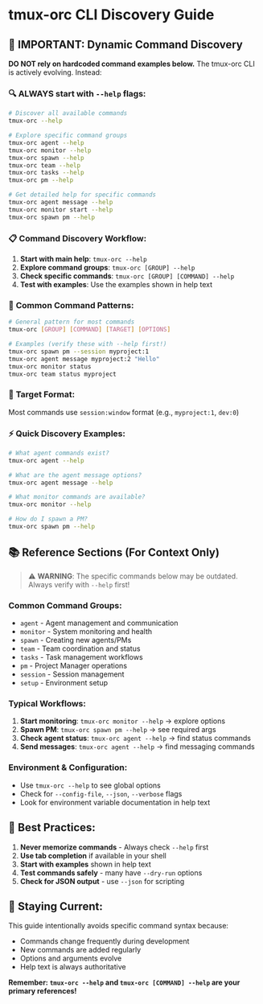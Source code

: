 # tmux-orc CLI Discovery Guide

## 🚨 IMPORTANT: Dynamic Command Discovery

**DO NOT rely on hardcoded command examples below.** The tmux-orc CLI is actively evolving. Instead:

### 🔍 **ALWAYS start with `--help` flags:**

```bash
# Discover all available commands
tmux-orc --help

# Explore specific command groups
tmux-orc agent --help
tmux-orc monitor --help
tmux-orc spawn --help
tmux-orc team --help
tmux-orc tasks --help
tmux-orc pm --help

# Get detailed help for specific commands
tmux-orc agent message --help
tmux-orc monitor start --help
tmux-orc spawn pm --help
```

### 📋 **Command Discovery Workflow:**

1. **Start with main help**: `tmux-orc --help`
2. **Explore command groups**: `tmux-orc [GROUP] --help`
3. **Check specific commands**: `tmux-orc [GROUP] [COMMAND] --help`
4. **Test with examples**: Use the examples shown in help text

### 🎯 **Common Command Patterns:**

```bash
# General pattern for most commands
tmux-orc [GROUP] [COMMAND] [TARGET] [OPTIONS]

# Examples (verify these with --help first!)
tmux-orc spawn pm --session myproject:1
tmux-orc agent message myproject:2 "Hello"
tmux-orc monitor status
tmux-orc team status myproject
```

### 🔧 **Target Format:**
Most commands use `session:window` format (e.g., `myproject:1`, `dev:0`)

### ⚡ **Quick Discovery Examples:**

```bash
# What agent commands exist?
tmux-orc agent --help

# What are the agent message options?
tmux-orc agent message --help

# What monitor commands are available?
tmux-orc monitor --help

# How do I spawn a PM?
tmux-orc spawn pm --help
```

## 📚 **Reference Sections (For Context Only)**

> ⚠️ **WARNING**: The specific commands below may be outdated. Always verify with `--help` first!

### Common Command Groups:
- `agent` - Agent management and communication
- `monitor` - System monitoring and health
- `spawn` - Creating new agents/PMs
- `team` - Team coordination and status
- `tasks` - Task management workflows
- `pm` - Project Manager operations
- `session` - Session management
- `setup` - Environment setup

### Typical Workflows:
1. **Start monitoring**: `tmux-orc monitor --help` → explore options
2. **Spawn PM**: `tmux-orc spawn pm --help` → see required args
3. **Check agent status**: `tmux-orc agent --help` → find status commands
4. **Send messages**: `tmux-orc agent --help` → find messaging commands

### Environment & Configuration:
- Use `tmux-orc --help` to see global options
- Check for `--config-file`, `--json`, `--verbose` flags
- Look for environment variable documentation in help text

## 🎯 **Best Practices:**

1. **Never memorize commands** - Always check `--help` first
2. **Use tab completion** if available in your shell
3. **Start with examples** shown in help text
4. **Test commands safely** - many have `--dry-run` options
5. **Check for JSON output** - use `--json` for scripting

## 🔄 **Staying Current:**

This guide intentionally avoids specific command syntax because:
- Commands change frequently during development
- New commands are added regularly
- Options and arguments evolve
- Help text is always authoritative

**Remember: `tmux-orc --help` and `tmux-orc [COMMAND] --help` are your primary references!**
